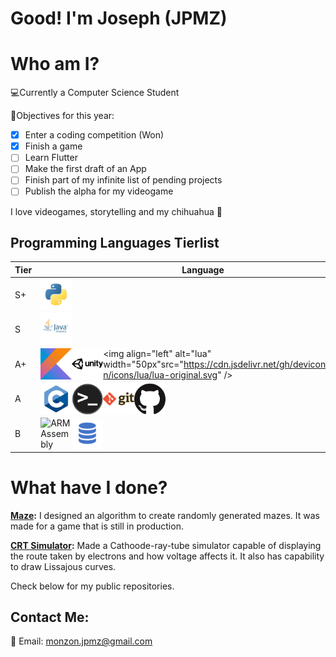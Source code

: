 # Good! I'm Joseph (JPMZ)

# Who am I?
💻Currently a Computer Science Student

🎯Objectives for this year:
   
   - [x] Enter a coding competition (Won)
   - [x] Finish a game
   - [ ] Learn Flutter 
   - [ ] Make the first draft of an App
   - [ ] Finish part of my infinite list of pending projects
   - [ ] Publish the alpha for my videogame

 I love videogames, storytelling and my chihuahua 🌮

## Programming Languages Tierlist
|Tier|Language|
|--|--|
|S+|  <img align="left" alt="python" width="50px" src="https://raw.githubusercontent.com/github/explore/80688e429a7d4ef2fca1e82350fe8e3517d3494d/topics/python/python.png"/>|
|S  | <img align="left" alt="java" width="50px" src="https://raw.githubusercontent.com/github/explore/80688e429a7d4ef2fca1e82350fe8e3517d3494d/topics/java/java.png"/> |
|A+|<img align="left" alt="Kotlin" width="50px" src="https://raw.githubusercontent.com/github/explore/80688e429a7d4ef2fca1e82350fe8e3517d3494d/topics/kotlin/kotlin.png"/><img align="left" alt="C#" width="50px" src="https://raw.githubusercontent.com/github/explore/80688e429a7d4ef2fca1e82350fe8e3517d3494d/topics/unity/unity.png"/>  <img align="left" alt="lua" width="50px"src="https://cdn.jsdelivr.net/gh/devicons/devicon/icons/lua/lua-original.svg" />
|A|<img align="left" alt="C++" width="50px" src="https://raw.githubusercontent.com/github/explore/80688e429a7d4ef2fca1e82350fe8e3517d3494d/topics/c/c.png"/><img align="left" alt="Terminal" width="50px" src="https://raw.githubusercontent.com/github/explore/80688e429a7d4ef2fca1e82350fe8e3517d3494d/topics/terminal/terminal.png" /> <img align="left" alt="Git" width="50px" src="https://raw.githubusercontent.com/github/explore/80688e429a7d4ef2fca1e82350fe8e3517d3494d/topics/git/git.png" /> <img align="left" alt="GitHub" width="50px" src="https://raw.githubusercontent.com/github/explore/78df643247d429f6cc873026c0622819ad797942/topics/github/github.png" />|
|B|<img align="left" alt="ARM Assembly" width="50px" src="https://s3.amazonaws.com/videos.pentesteracademy.com/videos/badges/low/arm-assembly.png" /><img align="left" alt="ARM Assembly" width="50px" src="https://raw.githubusercontent.com/github/explore/78df643247d429f6cc873026c0622819ad797942/topics/sql/sql.png" />

# What have I done?

**[Maze](https://github.com/TheJPMZ/LabyrinthMakerV1.git):**
I designed an algorithm to create randomly generated mazes. It was made for a game that is still in production.

**[CRT Simulator](https://github.com/TheJPMZ/CRT-simulator.git):**
Made a Cathoode-ray-tube simulator capable of displaying the route taken by electrons and how voltage affects it. It also has capability to draw Lissajous curves.

Check below for my public repositories.

## Contact Me: 
📩  Email:  monzon.jpmz@gmail.com
